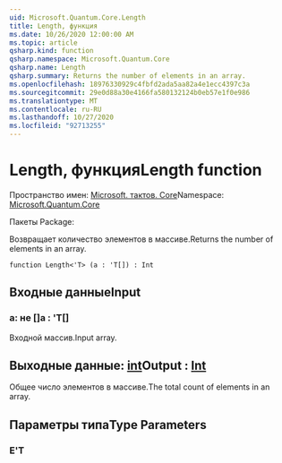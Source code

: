```yaml
---
uid: Microsoft.Quantum.Core.Length
title: Length, функция
ms.date: 10/26/2020 12:00:00 AM
ms.topic: article
qsharp.kind: function
qsharp.namespace: Microsoft.Quantum.Core
qsharp.name: Length
qsharp.summary: Returns the number of elements in an array.
ms.openlocfilehash: 18976330929c4fbfd2ada5aa82a4e1ecc4397c3a
ms.sourcegitcommit: 29e0d88a30e4166fa580132124b0eb57e1f0e986
ms.translationtype: MT
ms.contentlocale: ru-RU
ms.lasthandoff: 10/27/2020
ms.locfileid: "92713255"
---
```

# <a name="length-function"></a><span data-ttu-id="06daf-102">Length, функция</span><span class="sxs-lookup"><span data-stu-id="06daf-102">Length function</span></span>

<span data-ttu-id="06daf-103">Пространство имен: [Microsoft. тактов. Core](xref:Microsoft.Quantum.Core)</span><span class="sxs-lookup"><span data-stu-id="06daf-103">Namespace: [Microsoft.Quantum.Core](xref:Microsoft.Quantum.Core)</span></span>

<span data-ttu-id="06daf-104">Пакеты [](https://nuget.org/packages/)</span><span class="sxs-lookup"><span data-stu-id="06daf-104">Package: [](https://nuget.org/packages/)</span></span>


<span data-ttu-id="06daf-105">Возвращает количество элементов в массиве.</span><span class="sxs-lookup"><span data-stu-id="06daf-105">Returns the number of elements in an array.</span></span>

```qsharp
function Length<'T> (a : 'T[]) : Int
```


## <a name="input"></a><span data-ttu-id="06daf-106">Входные данные</span><span class="sxs-lookup"><span data-stu-id="06daf-106">Input</span></span>

### <a name="a--t"></a><span data-ttu-id="06daf-107">a: не []</span><span class="sxs-lookup"><span data-stu-id="06daf-107">a : 'T[]</span></span>

<span data-ttu-id="06daf-108">Входной массив.</span><span class="sxs-lookup"><span data-stu-id="06daf-108">Input array.</span></span>



## <a name="output--int"></a><span data-ttu-id="06daf-109">Выходные данные: [int](xref:microsoft.quantum.lang-ref.int)</span><span class="sxs-lookup"><span data-stu-id="06daf-109">Output : [Int](xref:microsoft.quantum.lang-ref.int)</span></span>

<span data-ttu-id="06daf-110">Общее число элементов в массиве.</span><span class="sxs-lookup"><span data-stu-id="06daf-110">The total count of elements in an array.</span></span>

## <a name="type-parameters"></a><span data-ttu-id="06daf-111">Параметры типа</span><span class="sxs-lookup"><span data-stu-id="06daf-111">Type Parameters</span></span>

### <a name="t"></a><span data-ttu-id="06daf-112">Е</span><span class="sxs-lookup"><span data-stu-id="06daf-112">'T</span></span>

